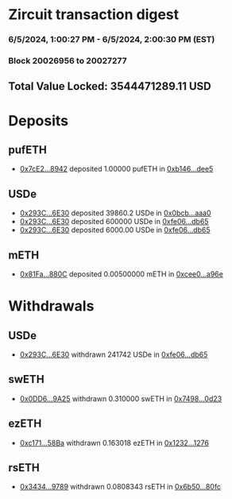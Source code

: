 # Zircuit transaction digest
### 6/5/2024, 1:00:27 PM - 6/5/2024, 2:00:30 PM (EST)
### Block 20026956 to 20027277

## Total Value Locked: 3544471289.11 USD

# Deposits
## pufETH
- [0x7cE2...8942](https://etherscan.io/address/0x7cE27F501DFF34daEaB298d092E7fE4fb64A8942) deposited 1.00000 pufETH in [0xb146...dee5](https://etherscan.io/tx/0x7cE27F501DFF34daEaB298d092E7fE4fb64A8942)
## USDe
- [0x293C...6E30](https://etherscan.io/address/0x293C6937D8D82e05B01335F7B33FBA0c8e256E30) deposited 39860.2 USDe in [0x0bcb...aaa0](https://etherscan.io/tx/0x293C6937D8D82e05B01335F7B33FBA0c8e256E30)
- [0x293C...6E30](https://etherscan.io/address/0x293C6937D8D82e05B01335F7B33FBA0c8e256E30) deposited 600000 USDe in [0xfe06...db65](https://etherscan.io/tx/0x293C6937D8D82e05B01335F7B33FBA0c8e256E30)
- [0x293C...6E30](https://etherscan.io/address/0x293C6937D8D82e05B01335F7B33FBA0c8e256E30) deposited 6000.00 USDe in [0xfe06...db65](https://etherscan.io/tx/0x293C6937D8D82e05B01335F7B33FBA0c8e256E30)
## mETH
- [0x81Fa...880C](https://etherscan.io/address/0x81Fa04D81e2b902A02f077810b02eA5cDD9F880C) deposited 0.00500000 mETH in [0xcee0...a96e](https://etherscan.io/tx/0x81Fa04D81e2b902A02f077810b02eA5cDD9F880C)
# Withdrawals
## USDe
- [0x293C...6E30](https://etherscan.io/address/0x293C6937D8D82e05B01335F7B33FBA0c8e256E30) withdrawn 241742 USDe in [0xfe06...db65](https://etherscan.io/tx/0x293C6937D8D82e05B01335F7B33FBA0c8e256E30)
## swETH
- [0x0DD6...9A25](https://etherscan.io/address/0x0DD683cDc58F814aD9098dc1BF59e48981d59A25) withdrawn 0.310000 swETH in [0x7498...0d23](https://etherscan.io/tx/0x0DD683cDc58F814aD9098dc1BF59e48981d59A25)
## ezETH
- [0xc171...58Ba](https://etherscan.io/address/0xc171b28A2D89994870D5e7fD766C7f65620858Ba) withdrawn 0.163018 ezETH in [0x1232...1276](https://etherscan.io/tx/0xc171b28A2D89994870D5e7fD766C7f65620858Ba)
## rsETH
- [0x3434...9789](https://etherscan.io/address/0x34349c5569e7B846c3558961552D2202760A9789) withdrawn 0.0808343 rsETH in [0x6b50...80fc](https://etherscan.io/tx/0x34349c5569e7B846c3558961552D2202760A9789)
